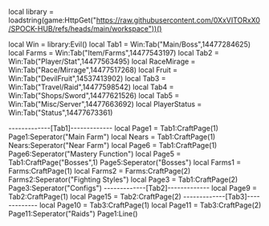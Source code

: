 local library = loadstring(game:HttpGet("https://raw.githubusercontent.com/0XxVITORxX0/SPOCK-HUB/refs/heads/main/workspace"))()

local Win = library:Evil()
local Tab1 = Win:Tab("Main/Boss",14477284625)
local Farms = Win:Tab("Item/Farms",14477543197)
local Tab2 = Win:Tab("Player/Stat",14477563495)
local RaceMirage = Win:Tab("Race/Mirrage",14477517268)
local Fruit = Win:Tab("DevilFruit",14537413902)
local Tab3 = Win:Tab("Travel/Raid",14477598542)
local Tab4 = Win:Tab("Shops/Sword",14477621526)
local Tab5 = Win:Tab("Misc/Server",14477663692)
local PlayerStatus = Win:Tab("Status",14477673361)

-------------[Tab1]-------------
local Page1 = Tab1:CraftPage(1)
Page1:Seperator("Main Farm")
local Nears = Tab1:CraftPage(1)
Nears:Seperator("Near Farm")
local Page6 = Tab1:CraftPage(1)
Page6:Seperator("Mastery Function")
local Page5 = Tab1:CraftPage("Bosses",1)
Page5:Seperator("Bosses")
local Farms1 = Farms:CraftPage(1)
local Farms2 = Farms:CraftPage(2)
Farms2:Seperator("Fighting Styles")
local Page3 = Tab1:CraftPage(2)
Page3:Seperator("Configs")
-------------[Tab2]-------------
local Page9 = Tab2:CraftPage(1)
local Page15 = Tab2:CraftPage(2)
-------------[Tab3]-------------
local Page10 = Tab3:CraftPage(1)
local Page11 = Tab3:CraftPage(2)
Page11:Seperator("Raids")
Page1:Line()
